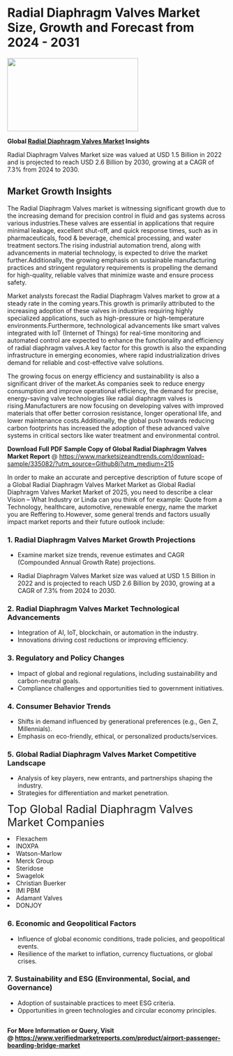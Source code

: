 <H1>Radial Diaphragm Valves Market Size, Growth and Forecast from 2024 - 2031</H1><img class="aligncenter size-medium wp-image-584254" src="https://thirdeyenews.in/wp-content/uploads/2024/09/Global-Market-Research-300x168.jpeg" alt="" width="300" height="168" /><p><strong>Global&nbsp;<a href="https://www.marketsizeandtrends.com/download-sample/335082/?utm_source=Github8j?utm_medium=215">Radial Diaphragm Valves Market</a> Insights</strong></p><p>Radial Diaphragm Valves Market size was valued at USD 1.5 Billion in 2022 and is projected to reach USD 2.6 Billion by 2030, growing at a CAGR of 7.3% from 2024 to 2030.</p><p><h2>Market Growth Insights</h2> <p>The Radial Diaphragm Valves market is witnessing significant growth due to the increasing demand for precision control in fluid and gas systems across various industries.These valves are essential in applications that require minimal leakage, excellent shut-off, and quick response times, such as in pharmaceuticals, food & beverage, chemical processing, and water treatment sectors.The rising industrial automation trend, along with advancements in material technology, is expected to drive the market further.Additionally, the growing emphasis on sustainable manufacturing practices and stringent regulatory requirements is propelling the demand for high-quality, reliable valves that minimize waste and ensure process safety.</p> <p>Market analysts forecast the Radial Diaphragm Valves market to grow at a steady rate in the coming years.This growth is primarily attributed to the increasing adoption of these valves in industries requiring highly specialized applications, such as high-pressure or high-temperature environments.Furthermore, technological advancements like smart valves integrated with IoT (Internet of Things) for real-time monitoring and automated control are expected to enhance the functionality and efficiency of radial diaphragm valves.A key factor for this growth is also the expanding infrastructure in emerging economies, where rapid industrialization drives demand for reliable and cost-effective valve solutions.</p> <p>The growing focus on energy efficiency and sustainability is also a significant driver of the market.As companies seek to reduce energy consumption and improve operational efficiency, the demand for precise, energy-saving valve technologies like radial diaphragm valves is rising.Manufacturers are now focusing on developing valves with improved materials that offer better corrosion resistance, longer operational life, and lower maintenance costs.Additionally, the global push towards reducing carbon footprints has increased the adoption of these advanced valve systems in critical sectors like water treatment and environmental control.</p> <p><span class=""><strong>Download Full PDF Sample Copy of Global Radial Diaphragm Valves Market Report</strong> @ <a href="https://www.marketsizeandtrends.com/download-sample/335082/?utm_source=Github8j?utm_medium=215" target="_blank">https://www.marketsizeandtrends.com/download-sample/335082/?utm_source=Github8j?utm_medium=215</a></span></p><p>In order to make an accurate and perceptive description of future scope of a Global&nbsp;Radial Diaphragm Valves Market Market as Global&nbsp;Radial Diaphragm Valves Market Market of 2025, you need to describe a clear Vision &ndash; What Industry or Linda can you think of for example: Quote from a Technology, healthcare, automotive, renewable energy, name the market you are Reffering to.However, some general trends and factors usually impact market reports and their future outlook include:</p><h3>1.&nbsp;<strong>Radial Diaphragm Valves Market Growth Projections</strong></h3><ul><li>Examine market size trends, revenue estimates and CAGR (Compounded Annual Growth Rate) projections.</li><li><p>Radial Diaphragm Valves Market size was valued at USD 1.5 Billion in 2022 and is projected to reach USD 2.6 Billion by 2030, growing at a CAGR of 7.3% from 2024 to 2030.</p></li></ul><h3>2.&nbsp;<strong>Radial Diaphragm Valves Market Technological Advancements</strong></h3><ul><li>Integration of AI, IoT, blockchain, or automation in the industry.</li><li>Innovations driving cost reductions or improving efficiency.</li></ul><h3>3.&nbsp;<strong>Regulatory and Policy Changes</strong></h3><ul><li>Impact of global and regional regulations, including sustainability and carbon-neutral goals.</li><li>Compliance challenges and opportunities tied to government initiatives.</li></ul><h3>4.&nbsp;<strong>Consumer Behavior Trends</strong></h3><ul><li>Shifts in demand influenced by generational preferences (e.g., Gen Z, Millennials).</li><li>Emphasis on eco-friendly, ethical, or personalized products/services.</li></ul><h3>5.&nbsp;<strong>Global Radial Diaphragm Valves Market Competitive Landscape</strong></h3><ul><li>Analysis of key players, new entrants, and partnerships shaping the industry.</li><li>Strategies for differentiation and market penetration.</li></ul><p data-pm-slice="1 1 []"><span style="color: inherit; font-family: inherit; font-size: 25px;">Top Global Radial Diaphragm Valves Market Companies</span></p><div class="" data-test-id=""><p><li>Flexachem</li><li> INOXPA</li><li> Watson-Marlow</li><li> Merck Group</li><li> Steridose</li><li> Swagelok</li><li> Christian Buerker</li><li> IMI PBM</li><li> Adamant Valves</li><li> DONJOY</li></p></div><h3>6.&nbsp;<strong>Economic and Geopolitical Factors</strong></h3><ul><li>Influence of global economic conditions, trade policies, and geopolitical events.</li><li>Resilience of the market to inflation, currency fluctuations, or global crises.</li></ul><h3>7.&nbsp;<strong>Sustainability and ESG (Environmental, Social, and Governance)</strong></h3><ul><li>Adoption of sustainable practices to meet ESG criteria.</li><li>Opportunities in green technologies and circular economy principles.</li></ul><h2><strong style="font-size: 14px;">For More Information or Query, Visit @&nbsp;</strong><a style="background-color: #ffffff; font-size: 14px;" href="https://www.marketsizeandtrends.com/report/radial-diaphragm-valves-market/" target="_blank">https://www.verifiedmarketreports.com/product/airport-passenger-boarding-bridge-market</a></h2>